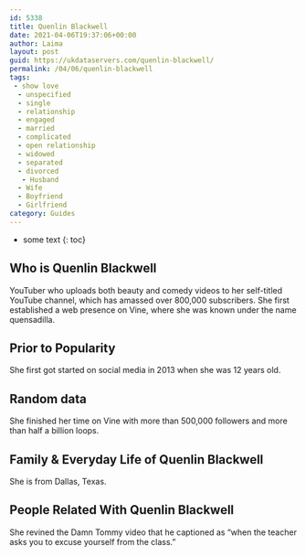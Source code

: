 ```yaml
---
id: 5338
title: Quenlin Blackwell
date: 2021-04-06T19:37:06+00:00
author: Laima
layout: post
guid: https://ukdataservers.com/quenlin-blackwell/
permalink: /04/06/quenlin-blackwell
tags:
 - show love
  - unspecified
  - single
  - relationship
  - engaged
  - married
  - complicated
  - open relationship
  - widowed
  - separated
  - divorced
   - Husband
  - Wife
  - Boyfriend
  - Girlfriend
category: Guides
---
```


* some text
{: toc}


## Who is Quenlin Blackwell
                  
                  
                  
YouTuber who uploads both beauty and comedy videos to her self-titled YouTube channel, which has amassed over 800,000 subscribers. She first established a web presence on Vine, where she was known under the name quensadilla.
                  
              
            
              
            
                
                
                
## Prior to Popularity
                  
                  
                  
She first got started on social media in 2013 when she was 12 years old.
                  
              
            
              
            
                
                
                
## Random data
                  
                  
                  
She finished her time on Vine with more than 500,000 followers and more than half a billion loops.
                  
              
            
              
            
                
                
                
## Family & Everyday Life of Quenlin Blackwell
                  
                  
                  
She is from Dallas, Texas.
                  
              
            
              
            
                
                
                
## People Related With Quenlin Blackwell
                  
                  
                  
She revined the Damn Tommy video that he captioned as &#8220;when the teacher asks you to excuse yourself from the class.&#8221;
                  
              
            
              
            
                
              
            
              
              
            
            
              
            
          
          
          